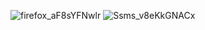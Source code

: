 ![firefox_aF8sYFNwlr](https://github.com/user-attachments/assets/15188ba4-9c5d-435d-85c0-77d57c0f3b93)
![Ssms_v8eKkGNACx](https://github.com/user-attachments/assets/e8cf6005-04d3-4b83-b70f-c9ee379526f2)
